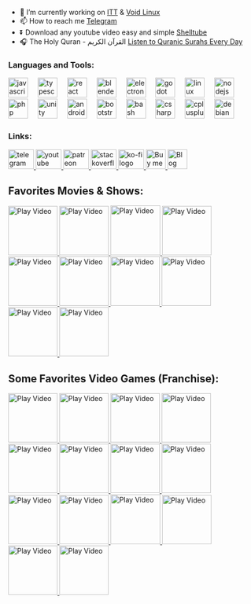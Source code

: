 - 🔭 I’m currently working on [ITT](https://github.com/emadadel4/itt) & [Void Linux](https://github.com/emadadel4/Void-Linux)
- 📫 How to reach me  [Telegram](https://t.me/emadadel4)
- ⏬ Download any youtube video easy and simple [Shelltube](https://youtu.be/nI7rUhWeOrA)
- 🎧 The Holy Quran - القرآن الكريم [Listen to Quranic Surahs Every Day](https://emadadel4.github.io/Soura/)
</a>


<h3 align="left">Languages and Tools:</h3>

<div align="left">
  <img src="https://cdn.jsdelivr.net/gh/devicons/devicon/icons/javascript/javascript-original.svg" height="40" alt="javascript logo"  />
  <img width="12" />
  <img src="https://cdn.jsdelivr.net/gh/devicons/devicon/icons/typescript/typescript-original.svg" height="40" alt="typescript logo"  />
  <img width="12" />
  <img src="https://cdn.jsdelivr.net/gh/devicons/devicon/icons/react/react-original.svg" height="40" alt="react logo"  />
  <img width="12" />
  <img src="https://cdn.jsdelivr.net/gh/devicons/devicon/icons/blender/blender-original.svg" height="40" alt="blender logo"  />
  <img width="12" />
  <img src="https://cdn.jsdelivr.net/gh/devicons/devicon/icons/electron/electron-original.svg" height="40" alt="electron logo"  />
  <img width="12" />
  <img src="https://cdn.jsdelivr.net/gh/devicons/devicon/icons/godot/godot-original.svg" height="40" alt="godot logo"  />
  <img width="12" />
  <img src="https://cdn.jsdelivr.net/gh/devicons/devicon/icons/linux/linux-original.svg" height="40" alt="linux logo"  />
  <img width="12" />
  <img src="https://cdn.jsdelivr.net/gh/devicons/devicon/icons/nodejs/nodejs-original.svg" height="40" alt="nodejs logo"  />
  <img width="12" />
  <img src="https://cdn.jsdelivr.net/gh/devicons/devicon/icons/php/php-original.svg" height="40" alt="php logo"  />
  <img width="12" />
  <img src="https://cdn.jsdelivr.net/gh/devicons/devicon/icons/unity/unity-original.svg" height="40" alt="unity logo"  />
  <img width="12" />
  <img src="https://cdn.jsdelivr.net/gh/devicons/devicon/icons/androidstudio/androidstudio-original.svg" height="40" alt="androidstudio logo"  />
  <img width="12" />
  <img src="https://cdn.jsdelivr.net/gh/devicons/devicon/icons/bootstrap/bootstrap-original.svg" height="40" alt="bootstrap logo"  />
  <img width="12" />
  <img src="https://cdn.jsdelivr.net/gh/devicons/devicon/icons/bash/bash-original.svg" height="40" alt="bash logo"  />
  <img width="12" />
  <img src="https://cdn.jsdelivr.net/gh/devicons/devicon/icons/csharp/csharp-original.svg" height="40" alt="csharp logo"  />
  <img width="12" />
  <img src="https://cdn.jsdelivr.net/gh/devicons/devicon/icons/cplusplus/cplusplus-original.svg" height="40" alt="cplusplus logo"  />
  <img width="12" />
  <img src="https://cdn.jsdelivr.net/gh/devicons/devicon/icons/debian/debian-original.svg" height="40" alt="debian logo"  />
</div>

###

<h3 align="left">Links:</h3>

<div align="left">
  <a href="https://t.me/emadadel4" target="_blank">
    <img src="https://raw.githubusercontent.com/maurodesouza/profile-readme-generator/master/src/assets/icons/social/telegram/default.svg" width="52" height="40" alt="telegram logo"  />
  </a>
  <a href="https://youtube.com/@emadadel4" target="_blank">
    <img src="https://raw.githubusercontent.com/maurodesouza/profile-readme-generator/master/src/assets/icons/social/youtube/default.svg" width="52" height="40" alt="youtube logo"  />
  </a>
  <a href="https://www.patreon.com/c/emadadel" target="_blank">
    <img src="https://raw.githubusercontent.com/maurodesouza/profile-readme-generator/master/src/assets/icons/social/patreon/default.svg" width="52" height="40" alt="patreon logo"  />
  </a>
  <a href="https://stackoverflow.com/users/19779945/emad-adel" target="_blank">
    <img src="https://raw.githubusercontent.com/maurodesouza/profile-readme-generator/master/src/assets/icons/social/stackoverflow/default.svg" width="52" height="40" alt="stackoverflow logo"  />
  </a>
  <a href="https://ko-fi.com/emadadel" target="_blank">
    <img src="https://raw.githubusercontent.com/maurodesouza/profile-readme-generator/master/src/assets/icons/social/ko-fi/default.svg" width="52" height="40" alt="ko-fi logo"  />
  </a>
  <a href="https://buymeacoffee.com/emadadel" target="_blank">
      <img src="https://cdn.buymeacoffee.com/assets/homepage/meta/apple-icon-120x120.png" width="40" height="40" alt="Buy me a coffe logo"  />
  </a>
  <a href="https://emadadel.gitlab.io">
    <img src="https://emadadel4.github.io/assets/images/ico.png" width="40" height="40" alt="Blog"  >
  </a>
</div>

## Favorites Movies & Shows:

<a href="#" target="_blank">
    <img src="https://m.media-amazon.com/images/M/MV5BZjdkOTU3MDktN2IxOS00OGEyLWFmMjktY2FiMmZkNWIyODZiXkEyXkFqcGdeQXVyMTMxODk2OTU@._V1_.jpg" alt="Play Video" style="width: 100px;">
</a>

<a href="#" target="_blank">
    <img src="https://www.themoviedb.org/t/p/original/d6LbJZO8ruvXgOjjGRgjtdYpJS4.jpg" alt="Play Video" style="width: 100px;">
</a>

<a href="#" target="_blank">
    <img src="https://i.pinimg.com/originals/9a/b8/e1/9ab8e1adabc175930c6eb2fea61f8d5c.jpg" alt="Play Video" style="width: 101px;">
</a>

<a href="#" target="_blank">
    <img src="https://image.tmdb.org/t/p/original/qoY7FKgWzXzVZ0Tz4A8U1Jsbhke.jpg" alt="Play Video" style="width: 100px;">
</a>

<a href="#" target="_blank">
    <img src="https://image.tmdb.org/t/p/original/gY54trMRzlElYrL6oVdAWJK1ICL.jpg" alt="Play Video" style="width: 100px;">
</a>
  
<a href="#" target="_blank">
    <img src="https://posterspy.com/wp-content/uploads/2018/01/DFBC815C-13BC-4BF9-826A-C7C1930EF19A.jpeg" alt="Play Video" style="width: 100px;">
</a>

<a href="#" target="_blank">
    <img src="https://image.tmdb.org/t/p/original/aPEH1ffaEAcBWkRXBBx2vgXiW1B.jpg" alt="Play Video" style="width: 100px;">
</a>

<a href="#" target="_blank">
    <img src="https://amc-theatres-res.cloudinary.com/v1579118427/amc-cdn/production/2/movies/11400/11393/Poster/p_800x1200_AMC_12AngryMen1957_10082019.jpg" alt="Play Video" style="width: 100px;">
</a>

 <a href="#" target="_blank">
    <img src="https://is2-ssl.mzstatic.com/image/thumb/Video7/v4/5f/51/75/5f5175bf-5f14-39e7-9e37-30548c2d3044/source/1200x630bb.jpg" alt="Play Video" style="width: 100px;">
</a>

<a href="#" target="_blank">
  <img src="https://image.tmdb.org/t/p/original/ArX2aYf4qlZJRw9ML2HqVOobkDS.jpg" alt="Play Video" style="width: 100px;">
</a>




## Some Favorites Video Games (Franchise):


<a href="#" target="_blank">
    <img src="https://www.metacritic.com/a/img/resize/870f1b327114b27e597c2b50d4b95136bc9fea71/catalog/provider/6/12/6-1-108572-52.jpg?auto=webp&fit=cover&height=132&width=88" alt="Play Video" style="width: 100px;">
</a>

<a href="#" target="_blank">
    <img src="https://www.metacritic.com/a/img/resize/84071b43988b1af408979e3de4d8a5117363323f/catalog/provider/6/3/6-1-43965-13.jpg?auto=webp&fit=cover&height=132&width=88" alt="Play Video" style="width: 100px;">
</a>

<a href="#" target="_blank">
    <img src="https://www.metacritic.com/a/img/resize/36ea1c5283d97fe82640169d1c226e9e3253268e/catalog/provider/7/2/7-1730518517.jpg?auto=webp&fit=cover&height=300&width=200" alt="Play Video" style="width: 100px;">
</a>

<a href="#" target="_blank">
    <img src="https://www.metacritic.com/a/img/resize/beefc5e9fcf50e1c33071f5e00596728f633906d/catalog/provider/6/12/6-1-71799-52.jpg?auto=webp&fit=cover&height=132&width=88" alt="Play Video" style="width: 100px;">
</a>

<a href="#" target="_blank">
    <img src="https://www.metacritic.com/a/img/resize/a3076e5908e2c4193e2ad2ba936e3b1bb25881c7/catalog/provider/6/3/6-1-265780-13.jpg?auto=webp&fit=cover&height=132&width=88" alt="Play Video" style="width: 100px;">
</a>
  
<a href="#" target="_blank">
    <img src="https://www.metacritic.com/a/img/resize/4f98447f8e92eaeab3985d9854a2adfaeae029b3/catalog/provider/6/12/6-1-779717-52.jpg?auto=webp&fit=cover&height=132&width=88" alt="Play Video" style="width: 100px;">
</a>

<a href="#" target="_blank">
    <img src="https://www.metacritic.com/a/img/resize/d986b8bec5dc48b6d2f419c957ae82690916e299/catalog/provider/6/3/6-1-53868-13.jpg?auto=webp&fit=cover&height=132&width=88" alt="Play Video" style="width: 100px;">
</a>

<a href="#" target="_blank">
    <img src="https://www.metacritic.com/a/img/resize/cbbae5be5517cf05ea4a7a173c977e76b25d9224/catalog/provider/6/3/6-1-103257-13.jpg?auto=webp&fit=cover&height=132&width=88" alt="Play Video" style="width: 100px;">
</a>

 <a href="#" target="_blank">
    <img src="https://www.metacritic.com/a/img/resize/05d61d7b6c532b6a4f699c4fd3abad01c4bcdd10/catalog/provider/6/3/6-1-103032-13.jpg?auto=webp&fit=cover&height=132&width=88" alt="Play Video" style="width: 100px;">
</a>

<a href="#" target="_blank">
    <img src="https://www.metacritic.com/a/img/resize/a3c18f5187e5f339d883f5dcb50565a8e4712c94/catalog/provider/6/3/6-1-844837-13.jpg?auto=webp&fit=cover&height=132&width=88" alt="Play Video" style="width: 100px;">
</a>

<a href="#" target="_blank">
    <img src="https://www.metacritic.com/a/img/resize/681da8e3b5ba1c2dd889e5664bbe31cc484773f9/catalog/provider/6/12/6-1-63862-52.jpg?auto=webp&fit=cover&height=132&width=88" alt="Play Video" style="width: 101px;">
</a>

<a href="#" target="_blank">
    <img src="https://www.metacritic.com/a/img/resize/6906d82a3c6595f7a08118796dc081123c21c01b/catalog/provider/6/3/6-1-9818-13.jpg?auto=webp&fit=cover&height=132&width=88" alt="Play Video" style="width: 100px;">
</a>

<a href="#" target="_blank">
    <img src="https://www.metacritic.com/a/img/resize/c89016d1d0110a73d4ff1d9198a37b273acced25/catalog/provider/6/3/6-1-5142-13.jpg?auto=webp&fit=cover&height=132&width=88" alt="Play Video" style="width: 100px;">
</a>

<a href="#" target="_blank">
    <img src="https://www.metacritic.com/a/img/resize/be898c1ca42a98898f983f09f1b2be39cef01f41/catalog/provider/6/3/6-1-597897-13.jpg?auto=webp&fit=cover&height=132&width=88" alt="Play Video" style="width: 100px;">
</a>
